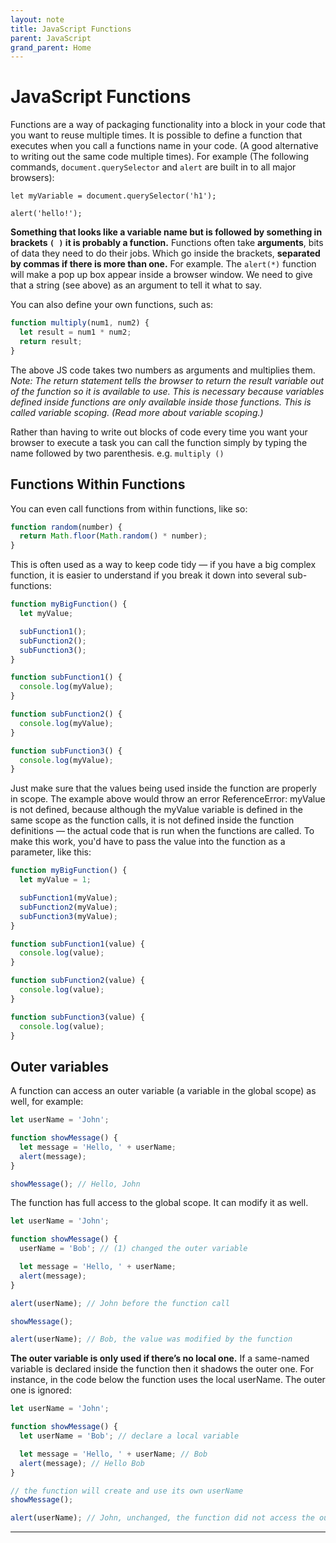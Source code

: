```yaml
---
layout: note
title: JavaScript Functions
parent: JavaScript
grand_parent: Home
---
```


# JavaScript Functions

Functions are a way of packaging functionality into a block in your code that you want to reuse multiple times. It is possible to define a function that executes when you call a functions name in your code. (A good alternative to writing out the same code multiple times). For example (The following commands, `document.querySelector` and `alert` are built in to all major browsers):

`let myVariable = document.querySelector('h1');`

`alert('hello!');`

**Something that looks like a variable name but is followed by something in brackets `( )` it is probably a function.** Functions often take **arguments**, bits of data they need to do their jobs. Which go inside the brackets, **separated by commas if there is more than one.** For example. The `alert(*)` function will make a pop up box appear inside a browser window. We need to give that a string (see above) as an argument to tell it what to say.

You can also define your own functions, such as:

```js
function multiply(num1, num2) {
  let result = num1 * num2;
  return result;
}
```

The above JS code takes two numbers as arguments and multiplies them. _Note: The return statement tells the browser to return the result variable out of the function so it is available to use. This is necessary because variables defined inside functions are only available inside those functions. This is called variable scoping. (Read more about variable scoping.)_

Rather than having to write out blocks of code every time you want your browser to execute a task you can call the function simply by typing the name followed by two parenthesis. e.g. `multiply ()`

## Functions Within Functions

You can even call functions from within functions, like so:

```js
function random(number) {
  return Math.floor(Math.random() * number);
}
```

This is often used as a way to keep code tidy — if you have a big complex function, it is easier to understand if you break it down into several sub-functions:

```js
function myBigFunction() {
  let myValue;

  subFunction1();
  subFunction2();
  subFunction3();
}

function subFunction1() {
  console.log(myValue);
}

function subFunction2() {
  console.log(myValue);
}

function subFunction3() {
  console.log(myValue);
}
```

Just make sure that the values being used inside the function are properly in scope. The example above would throw an error ReferenceError: myValue is not defined, because although the myValue variable is defined in the same scope as the function calls, it is not defined inside the function definitions — the actual code that is run when the functions are called. To make this work, you'd have to pass the value into the function as a parameter, like this:

```js
function myBigFunction() {
  let myValue = 1;

  subFunction1(myValue);
  subFunction2(myValue);
  subFunction3(myValue);
}

function subFunction1(value) {
  console.log(value);
}

function subFunction2(value) {
  console.log(value);
}

function subFunction3(value) {
  console.log(value);
}
```

## Outer variables

A function can access an outer variable (a variable in the global scope) as well, for example:

```js
let userName = 'John';

function showMessage() {
  let message = 'Hello, ' + userName;
  alert(message);
}

showMessage(); // Hello, John
```

The function has full access to the global scope. It can modify it as well.

```js
let userName = 'John';

function showMessage() {
  userName = 'Bob'; // (1) changed the outer variable

  let message = 'Hello, ' + userName;
  alert(message);
}

alert(userName); // John before the function call

showMessage();

alert(userName); // Bob, the value was modified by the function
```

**The outer variable is only used if there’s no local one.** If a same-named variable is declared inside the function then it shadows the outer one. For instance, in the code below the function uses the local userName. The outer one is ignored:

```js
let userName = 'John';

function showMessage() {
  let userName = 'Bob'; // declare a local variable

  let message = 'Hello, ' + userName; // Bob
  alert(message); // Hello Bob
}

// the function will create and use its own userName
showMessage();

alert(userName); // John, unchanged, the function did not access the outer variable
```

---
